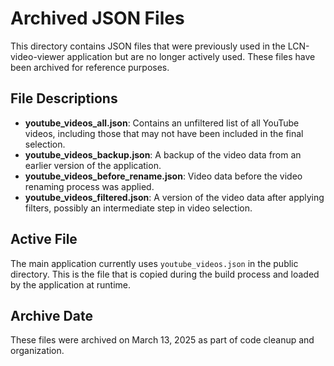 # Archived JSON Files

This directory contains JSON files that were previously used in the LCN-video-viewer application but are no longer actively used. These files have been archived for reference purposes.

## File Descriptions

- **youtube_videos_all.json**: Contains an unfiltered list of all YouTube videos, including those that may not have been included in the final selection.
- **youtube_videos_backup.json**: A backup of the video data from an earlier version of the application.
- **youtube_videos_before_rename.json**: Video data before the video renaming process was applied.
- **youtube_videos_filtered.json**: A version of the video data after applying filters, possibly an intermediate step in video selection.

## Active File

The main application currently uses `youtube_videos.json` in the public directory. This is the file that is copied during the build process and loaded by the application at runtime.

## Archive Date

These files were archived on March 13, 2025 as part of code cleanup and organization. 